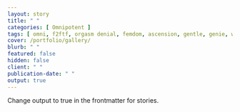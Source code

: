 ```yaml
---
layout: story
title: " "
categories: [ Omnipotent ]
tags: [ omni, f2ftf, orgasm denial, femdom, ascension, gentle, genie, wish fulfillment, beautydom ]
cover: /portfolio/gallery/
blurb: " "
featured: false
hidden: false
client: " "
publication-date: " "
output: true
---
```


Change output to true in the frontmatter for stories.
